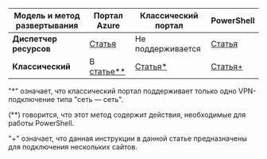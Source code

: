 | **Модель и метод развертывания** | **Портал Azure** | **Классический портал** | **PowerShell** |
| --- | --- | --- | --- |
| **Диспетчер ресурсов** |[Статья](../articles/vpn-gateway/vpn-gateway-howto-site-to-site-resource-manager-portal.md) |Не поддерживается |[Статья](../articles/vpn-gateway/vpn-gateway-create-site-to-site-rm-powershell.md) |
| **Классический** |В [статье**](../articles/vpn-gateway/vpn-gateway-howto-site-to-site-classic-portal.md) |[Статья*](../articles/vpn-gateway/vpn-gateway-site-to-site-create.md) |[Статья+](../articles/vpn-gateway/vpn-gateway-multi-site.md) |

"*" означает, что классический портал поддерживает только одно VPN-подключение типа "сеть — сеть".

(**) говорится, что этот метод содержит действия, необходимые для работы PowerShell.

"+" означает, что данная инструкции в данной статье предназначены для подключения нескольких сайтов.



